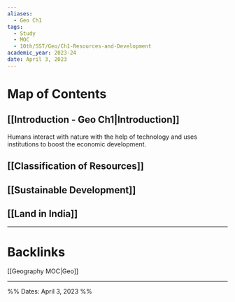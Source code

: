 ```yaml
---
aliases:
  - Geo Ch1
tags:
  - Study
  - MOC
  - 10th/SST/Geo/Ch1-Resources-and-Development
academic_year: 2023-24
date: April 3, 2023
---
```

# Map of Contents

## [[Introduction - Geo Ch1|Introduction]]

Humans interact with nature with the help of technology and uses institutions to boost the economic development.
## [[Classification of Resources]]
## [[Sustainable Development]]
## [[Land in India]]

---
# Backlinks

[[Geography MOC|Geo]]

---
%%
Dates: April 3, 2023
%%
